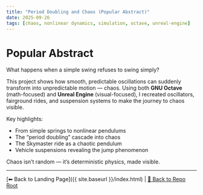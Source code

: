```yaml
---
title: "Period Doubling and Chaos (Popular Abstract)"
date: 2025-09-26
tags: [chaos, nonlinear dynamics, simulation, octave, unreal-engine]
---
```


# Popular Abstract  

What happens when a simple swing refuses to swing simply?  

This project shows how smooth, predictable oscillations can suddenly transform into unpredictable motion — chaos. Using both **GNU Octave** (math-focused) and **Unreal Engine** (visual-focused), I recreated oscillators, fairground rides, and suspension systems to make the journey to chaos visible.  

Key highlights:  
- From simple springs to nonlinear pendulums  
- The “period doubling” cascade into chaos  
- The Skymaster ride as a chaotic pendulum  
- Vehicle suspensions revealing the jump phenomenon  

Chaos isn’t random — it’s deterministic physics, made visible.  

---

[⬅ Back to Landing Page]({{ site.baseurl }}/index.html) | [🔗 Back to Repo Root](https://github.com/oospakooysa/period_doubling)

<!-- MathJax Support -->
<script>
  MathJax = {
    tex: {
      inlineMath: [['$', '$'], ['\\(', '\\)']],
      displayMath: [['$$','$$'], ['\\[','\\]']]
    }
  };
</script>
<script src="https://cdn.jsdelivr.net/npm/mathjax@3/es5/tex-mml-chtml.js" async></script>
